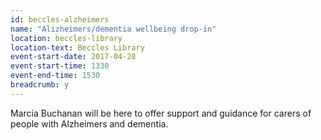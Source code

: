 ```yaml
---
id: beccles-alzheimers
name: "Alizheimers/dementia wellbeing drop-in"
location: beccles-library
location-text: Beccles Library
event-start-date: 2017-04-28
event-start-time: 1330
event-end-time: 1530
breadcrumb: y
---
```


Marcia Buchanan will be here to offer support and guidance for carers of people with Alzheimers and dementia.
